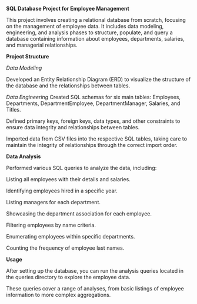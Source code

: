 **SQL Database Project for Employee Management**

This project involves creating a relational database from scratch, focusing on the management of employee data. It includes data modeling, engineering, and analysis phases to structure, populate, and query a database containing information about employees, departments, salaries, and managerial relationships.

**Project Structure**

*Data Modeling*

Developed an Entity Relationship Diagram (ERD) to visualize the structure of the database and the relationships between tables.

*Data Engineering*
Created SQL schemas for six main tables: Employees, Departments, DepartmentEmployee, DepartmentManager, Salaries, and Titles.

Defined primary keys, foreign keys, data types, and other constraints to ensure data integrity and relationships between tables.

Imported data from CSV files into the respective SQL tables, taking care to maintain the integrity of relationships through the correct import order.

**Data Analysis**

Performed various SQL queries to analyze the data, including:

Listing all employees with their details and salaries.

Identifying employees hired in a specific year.

Listing managers for each department.

Showcasing the department association for each employee.

Filtering employees by name criteria.

Enumerating employees within specific departments.

Counting the frequency of employee last names.

**Usage**

After setting up the database, you can run the analysis queries located in the queries directory to explore the employee data.

These queries cover a range of analyses, from basic listings of employee information to more complex aggregations.
